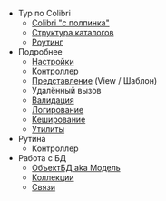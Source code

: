 
- Тур по Colibri
  - [Colibri "с полпинка"](/quick.md)
  - [Структура каталогов](/folders.md)
  - [Роутинг](/routing.md)
- Подробнее
  - [Настройки](/config.md)
  - [Контроллер](/controller.md)
  - [Представление](/view.md) (View / Шаблон)
  - Удалённый вызов
  - [Валидация](/validation.md)
  - [Логирование](/log.md)
  - [Кеширование](/cache.md)
  - [Утилиты](/utils.md)
- Рутина
  - Контроллер
- Работа с БД
  - [ОбъектБД aka Модель](/object.md)
  - [Коллекции](/collection.md)
  - [Связи](/relations.md)
